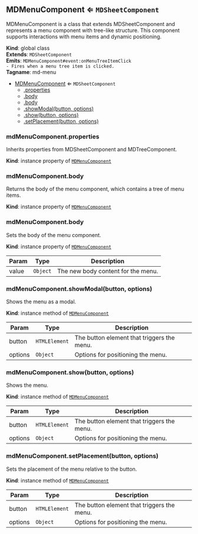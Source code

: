 <a name="MDMenuComponent"></a>

## MDMenuComponent ⇐ <code>MDSheetComponent</code>
MDMenuComponent is a class that extends MDSheetComponent and represents a menu component with tree-like structure.
This component supports interactions with menu items and dynamic positioning.

**Kind**: global class  
**Extends**: <code>MDSheetComponent</code>  
**Emits**: <code>MDMenuComponent#event:onMenuTreeItemClick - Fires when a menu tree item is clicked.</code>  
**Tagname**: md-menu  

* [MDMenuComponent](#MDMenuComponent) ⇐ <code>MDSheetComponent</code>
    * [.properties](#MDMenuComponent+properties)
    * [.body](#MDMenuComponent+body)
    * [.body](#MDMenuComponent+body)
    * [.showModal(button, options)](#MDMenuComponent+showModal)
    * [.show(button, options)](#MDMenuComponent+show)
    * [.setPlacement(button, options)](#MDMenuComponent+setPlacement)

<a name="MDMenuComponent+properties"></a>

### mdMenuComponent.properties
Inherits properties from MDSheetComponent and MDTreeComponent.

**Kind**: instance property of [<code>MDMenuComponent</code>](#MDMenuComponent)  
<a name="MDMenuComponent+body"></a>

### mdMenuComponent.body
Returns the body of the menu component, which contains a tree of menu items.

**Kind**: instance property of [<code>MDMenuComponent</code>](#MDMenuComponent)  
<a name="MDMenuComponent+body"></a>

### mdMenuComponent.body
Sets the body of the menu component.

**Kind**: instance property of [<code>MDMenuComponent</code>](#MDMenuComponent)  

| Param | Type | Description |
| --- | --- | --- |
| value | <code>Object</code> | The new body content for the menu. |

<a name="MDMenuComponent+showModal"></a>

### mdMenuComponent.showModal(button, options)
Shows the menu as a modal.

**Kind**: instance method of [<code>MDMenuComponent</code>](#MDMenuComponent)  

| Param | Type | Description |
| --- | --- | --- |
| button | <code>HTMLElement</code> | The button element that triggers the menu. |
| options | <code>Object</code> | Options for positioning the menu. |

<a name="MDMenuComponent+show"></a>

### mdMenuComponent.show(button, options)
Shows the menu.

**Kind**: instance method of [<code>MDMenuComponent</code>](#MDMenuComponent)  

| Param | Type | Description |
| --- | --- | --- |
| button | <code>HTMLElement</code> | The button element that triggers the menu. |
| options | <code>Object</code> | Options for positioning the menu. |

<a name="MDMenuComponent+setPlacement"></a>

### mdMenuComponent.setPlacement(button, options)
Sets the placement of the menu relative to the button.

**Kind**: instance method of [<code>MDMenuComponent</code>](#MDMenuComponent)  

| Param | Type | Description |
| --- | --- | --- |
| button | <code>HTMLElement</code> | The button element that triggers the menu. |
| options | <code>Object</code> | Options for positioning the menu. |

